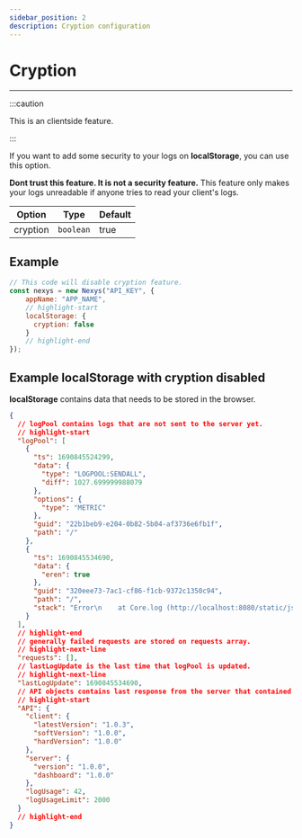```yaml
---
sidebar_position: 2
description: Cryption configuration
---
```


# Cryption

---

:::caution

This is an clientside feature.

:::

If you want to add some security to your logs on **localStorage**, you can use this option.

**Dont trust this feature. It is not a security feature.** This feature only makes your logs unreadable if anyone tries to read your client's logs.

| Option | Type | Default |
| --- | --- | --- |
| cryption | `boolean` | true |

## Example

```javascript
// This code will disable cryption feature.
const nexys = new Nexys("API_KEY", { 
    appName: "APP_NAME", 
    // highlight-start
    localStorage: {
      cryption: false
    }
    // highlight-end
});
```

## Example localStorage with cryption disabled

**localStorage** contains data that needs to be stored in the browser.

```json
{
  // logPool contains logs that are not sent to the server yet.
  // highlight-start
  "logPool": [
    {
      "ts": 1690845524299,
      "data": {
        "type": "LOGPOOL:SENDALL",
        "diff": 1027.699999988079
      },
      "options": {
        "type": "METRIC"
      },
      "guid": "22b1beb9-e204-0b82-5b04-af3736e6fb1f",
      "path": "/"
    },
    {
      "ts": 1690845534690,
      "data": {
        "eren": true
      },
      "guid": "320eee73-7ac1-cf86-f1cb-9372c1350c94",
      "path": "/",
      "stack": "Error\n    at Core.log (http://localhost:8080/static/js/bundle.js:40311:13)\n    at onClick (http://localhost:8080/static/js/bundle.js:60:63)\n    at HTMLUnknownElement.callCallback (http://localhost:8080/static/js/bundle.js:4108:18)\n    at Object.invokeGuardedCallbackDev (http://localhost:8080/static/js/bundle.js:4152:20)\n    at invokeGuardedCallback (http://localhost:8080/static/js/bundle.js:4209:35)\n    at invokeGuardedCallbackAndCatchFirstError (http://localhost:8080/static/js/bundle.js:4223:29)\n    at executeDispatch (http://localhost:8080/static/js/bundle.js:8367:7)\n    at processDispatchQueueItemsInOrder (http://localhost:8080/static/js/bundle.js:8393:11)\n    at processDispatchQueue (http://localhost:8080/static/js/bundle.js:8404:9)\n    at dispatchEventsForPlugins (http://localhost:8080/static/js/bundle.js:8413:7)"
    }
  ],
  // highlight-end
  // generally failed requests are stored on requests array.
  // highlight-next-line
  "requests": [],
  // lastLogUpdate is the last time that logPool is updated.
  // highlight-next-line
  "lastLogUpdate": 1690845534690,
  // API objects contains last response from the server that contained API information.
  // highlight-start
  "API": {
    "client": {
      "latestVersion": "1.0.3",
      "softVersion": "1.0.0",
      "hardVersion": "1.0.0"
    },
    "server": {
      "version": "1.0.0",
      "dashboard": "1.0.0"
    },
    "logUsage": 42,
    "logUsageLimit": 2000
  }
  // highlight-end
}
```